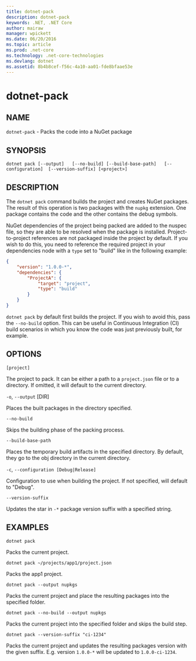 ```yaml
---
title: dotnet-pack
description: dotnet-pack
keywords: .NET, .NET Core
author: mairaw
manager: wpickett
ms.date: 06/20/2016
ms.topic: article
ms.prod: .net-core
ms.technology: .net-core-technologies
ms.devlang: dotnet
ms.assetid: 8b4b8cef-f56c-4a10-aa01-fde8bfaae53e
---
```


dotnet-pack
===========

## NAME

`dotnet-pack` - Packs the code into a NuGet package

## SYNOPSIS

`dotnet pack [--output]  
    [--no-build] [--build-base-path]  
    [--configuration]  [--version-suffix]
    [<project>]`  

## DESCRIPTION

The `dotnet pack` command builds the project and creates NuGet packages. The result of this operation is two packages with the `nupkg` extension. One package contains the code and the other contains the debug symbols. 

NuGet dependencies of the project being packed are added to the nuspec file, so they are able to be resolved when the package is installed. 
Project-to-project references are not packaged inside the project by default. If you wish to do this, you need to reference the required project in your dependencies node with a `type` set to "build" like in the following example:

```json
{
    "version": "1.0.0-*",
    "dependencies": {
        "ProjectA": {
            "target": "project",
            "type": "build"
        }
    }
}
```

`dotnet pack` by default first builds the project. If you wish to avoid this, pass the `--no-build` option. This can be useful in Continuous Integration (CI) build scenarios in which you know the code was just previously built, for example. 

## OPTIONS

`[project]` 
    
The project to pack. It can be either a path to a `project.json` file or to a directory. If omitted, it will
default to the current directory. 

`-o`, `--output` [DIR]

Places the built packages in the directory specified. 

`--no-build`

Skips the building phase of the packing process. 

`--build-base-path`

Places the temporary build artifacts in the specified directory. By default, they go to the obj directory in the current directory. 

`-c`, `--configuration [Debug|Release]`

Configuration to use when building the project. If not specified, will default to "Debug".

`--version-suffix`

Updates the star in `-*` package version suffix with a specified string.

## EXAMPLES

`dotnet pack`

Packs the current project.

`dotnet pack ~/projects/app1/project.json`
    
Packs the app1 project.
	
`dotnet pack --output nupkgs`
    
Packs the current project and place the resulting packages into the specified folder.

`dotnet pack --no-build --output nupkgs`

Packs the current project into the specified folder and skips the build step.

`dotnet pack --version-suffix "ci-1234"`

Packs the current project and updates the resulting packages version with the given suffix. E.g. version `1.0.0-*` will be updated to `1.0.0-ci-1234`.

